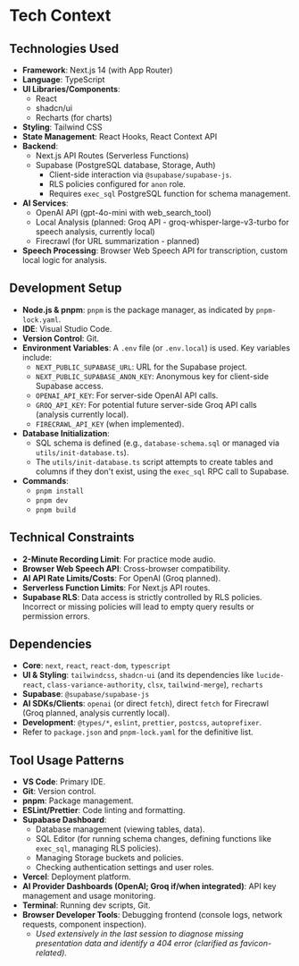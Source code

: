 # Tech Context

## Technologies Used

-   **Framework**: Next.js 14 (with App Router)
-   **Language**: TypeScript
-   **UI Libraries/Components**:
    -   React
    -   shadcn/ui
    -   Recharts (for charts)
-   **Styling**: Tailwind CSS
-   **State Management**: React Hooks, React Context API
-   **Backend**:
    -   Next.js API Routes (Serverless Functions)
    -   Supabase (PostgreSQL database, Storage, Auth)
        -   Client-side interaction via `@supabase/supabase-js`.
        -   RLS policies configured for `anon` role.
        -   Requires `exec_sql` PostgreSQL function for schema management.
-   **AI Services**:
    -   OpenAI API (gpt-4o-mini with web_search_tool)
    -   Local Analysis (planned: Groq API - groq-whisper-large-v3-turbo for speech analysis, currently local)
    -   Firecrawl (for URL summarization - planned)
-   **Speech Processing**: Browser Web Speech API for transcription, custom local logic for analysis.

## Development Setup

-   **Node.js & pnpm**: `pnpm` is the package manager, as indicated by `pnpm-lock.yaml`.
-   **IDE**: Visual Studio Code.
-   **Version Control**: Git.
-   **Environment Variables**: A `.env` file (or `.env.local`) is used. Key variables include:
    -   `NEXT_PUBLIC_SUPABASE_URL`: URL for the Supabase project.
    -   `NEXT_PUBLIC_SUPABASE_ANON_KEY`: Anonymous key for client-side Supabase access.
    -   `OPENAI_API_KEY`: For server-side OpenAI API calls.
    -   `GROQ_API_KEY`: For potential future server-side Groq API calls (analysis currently local).
    -   `FIRECRAWL_API_KEY` (when implemented).
-   **Database Initialization**:
    -   SQL schema is defined (e.g., `database-schema.sql` or managed via `utils/init-database.ts`).
    -   The `utils/init-database.ts` script attempts to create tables and columns if they don't exist, using the `exec_sql` RPC call to Supabase.
-   **Commands**:
    -   `pnpm install`
    -   `pnpm dev`
    -   `pnpm build`

## Technical Constraints

-   **2-Minute Recording Limit**: For practice mode audio.
-   **Browser Web Speech API**: Cross-browser compatibility.
-   **AI API Rate Limits/Costs**: For OpenAI (Groq planned).
-   **Serverless Function Limits**: For Next.js API routes.
-   **Supabase RLS**: Data access is strictly controlled by RLS policies. Incorrect or missing policies will lead to empty query results or permission errors.

## Dependencies

-   **Core**: `next`, `react`, `react-dom`, `typescript`
-   **UI & Styling**: `tailwindcss`, `shadcn-ui` (and its dependencies like `lucide-react`, `class-variance-authority`, `clsx`, `tailwind-merge`), `recharts`
-   **Supabase**: `@supabase/supabase-js`
-   **AI SDKs/Clients**: `openai` (or direct `fetch`), direct `fetch` for Firecrawl (Groq planned, analysis currently local).
-   **Development**: `@types/*`, `eslint`, `prettier`, `postcss`, `autoprefixer`.
-   Refer to `package.json` and `pnpm-lock.yaml` for the definitive list.

## Tool Usage Patterns

-   **VS Code**: Primary IDE.
-   **Git**: Version control.
-   **pnpm**: Package management.
-   **ESLint/Prettier**: Code linting and formatting.
-   **Supabase Dashboard**:
    -   Database management (viewing tables, data).
    -   SQL Editor (for running schema changes, defining functions like `exec_sql`, managing RLS policies).
    -   Managing Storage buckets and policies.
    -   Checking authentication settings and user roles.
-   **Vercel**: Deployment platform.
-   **AI Provider Dashboards (OpenAI; Groq if/when integrated)**: API key management and usage monitoring.
-   **Terminal**: Running dev scripts, Git.
-   **Browser Developer Tools**: Debugging frontend (console logs, network requests, component inspection).
    -   *Used extensively in the last session to diagnose missing presentation data and identify a 404 error (clarified as favicon-related).*
